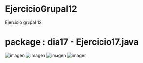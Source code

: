 # EjercicioGrupal12
Ejercicio grupal 12

# package : dia17 - Ejercicio17.java
![imagen](https://github.com/vitoxint/EjercicioGrupal12/assets/11872923/b798fc39-c733-4a6a-b166-acdbc30c2921)
![imagen](https://github.com/vitoxint/EjercicioGrupal12/assets/11872923/d432ecef-1c80-49fe-9092-961ae3438560)
![imagen](https://github.com/vitoxint/EjercicioGrupal12/assets/11872923/f1aeaf12-cdd6-4599-91ff-bad7dd99949c)
![imagen](https://github.com/vitoxint/EjercicioGrupal12/assets/11872923/4a3d4675-b0ef-4de2-9bdc-59cc1cb46f94)



